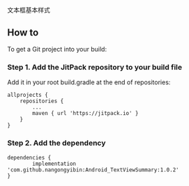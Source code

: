 # 

文本框基本样式

## How to ##

To get a Git project into your build:

### Step 1. Add the JitPack repository to your build file ###

Add it in your root build.gradle at the end of repositories:

    allprojects {
		repositories {
			...
			maven { url 'https://jitpack.io' }
		}
	}


### Step 2. Add the dependency ###

    dependencies {
	        implementation 'com.github.nangongyibin:Android_TextViewSummary:1.0.2'
	}